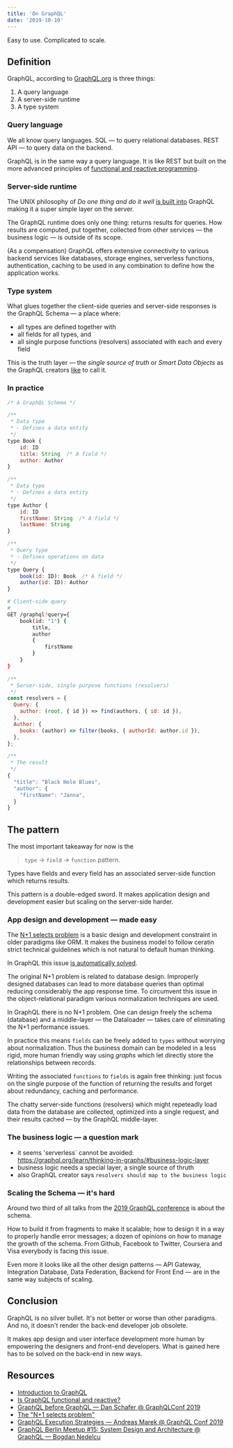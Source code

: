```yaml
---
title: 'On GraphQL'
date: '2019-10-10'
---
```


Easy to use. Complicated to scale.

<!--more-->

## Definition

GraphQL, according to [GraphQL.org](https://graphql.org/learn/) is three things:

1. A query language
2. A server-side runtime
3. A type system

### Query language

We all know query languages. SQL &mdash; to query relational databases. REST API &mdash; to query data on the backend.

GraphQL is in the same way a query language. It is like REST but built on the more advanced principles of [functional and reactive programming](http://metamn.io/react/is-graphql-functional-and-reactive/).

### Server-side runtime

The UNIX philosophy of *Do one thing and do it well*  [is built into](https://www.youtube.com/watch?v=gb1R-fWP1Yw) GraphQL making it a super simple layer on the server. 

The GraphQL runtime does only one thing: returns results for queries. How results are computed, put together, collected from other services &mdash; the business logic &mdash; is outside of its scope. 

(As a compensation) GraphQL offers extensive connectivity to various backend services like databases, storage engines, serverless functions, authentication, caching to be used in any combination to define how the application works.  

### Type system

What glues together the client-side queries and server-side responses is the GraphQL Schema &mdash; a place where:

- all types are defined together with
- all fields for all types, and
- all single purpose functions (resolvers) associated with each and every field


This is the truth layer &mdash; the *single source of truth* or *Smart Data Objects* as the GraphQL creators [like](https://www.youtube.com/watch?v=gb1R-fWP1Yw) to call it.


### In practice

```js
/* A GraphQL Schema */

/**
 * Data type
 * - Defines a data entity
 */
type Book {
	id: ID
	title: String  /* A field */
	author: Author
}

/**
 * Data type
 * - Defines a data entity
 */
type Author {
	id: ID
	firstName: String  /* A field */
	lastName: String
}

/**
 * Query type
 * - Defines operations on data
 */
type Query {
	book(id: ID): Book  /* A field */
	author(id: ID): Author
}
```

```bash
# Client-side query
#
GET /graphql?query={ 
	book(id: "1") { 
		title, 
		author 
		{ 
			firstName 
		} 
	} 
}
```

```js
/**
 * Server-side, single purpose functions (resolvers)
 */
const resolvers = {
  Query: {
    author: (root, { id }) => find(authors, { id: id }),
  },
  Author: {
    books: (author) => filter(books, { authorId: author.id }),
  },
};
```

```js
/**
 * The result
 */
{
  "title": "Black Hole Blues",
  "author": {
    "firstName": "Janna",
  }
}
```

## The pattern

The most important takeaway for now is the 

> `type` &rarr; `field` &rarr; `function` pattern.

Types have fields and every field has an associated server-side function which returns results.

This pattern is a double-edged sword. It makes application design and development easier but scaling on the server-side harder.

### App design and development &mdash; made easy

The [N+1 selects problem](https://stackoverflow.com/questions/97197/what-is-the-n1-selects-problem-in-orm-object-relational-mapping) is a basic design and development constraint in older paradigms like ORM. It makes the business model to follow ceratin strict technical guidelines which is not natural to default human thinking. 

In GraphQL this issue [is automatically solved](https://www.youtube.com/watch?v=P_yfbQrdzJo&list=PLn2e1F9Rfr6kChXoURShhO3A-4r8FLYsO&index=18).

The original N+1 problem is related to database design. Improperly designed databases can lead to more database queries than optimal reducing considerably the app response time. To circumvent this issue in the object-relational paradigm various normalization techniques are used.

In GraphQL there is no N+1 problem. One can design freely the schema (database) and a middle-layer &mdash; the Dataloader &mdash; takes care of eliminating the N+1 performance issues. 

In practice this means `fields` can be freely added to `types` without worrying about normalization. Thus the business domain can be modeled in a less rigid, more human friendly way using *graphs* which let directly store the relationships between records. 

Writing the associated `functions` to `fields` is again free thinking: just focus on the single purpose of the function of returning the results and forget about redundancy, caching and performance.

The chatty server-side functions (resolvers) which might repeteadly load data from the database are collected, optimized into a single request, and their results cached &mdash; by the GraphQL middle-layer.

### The business logic &mdash; a question mark

- it seems 'serverless` cannot be avoided: https://graphql.org/learn/thinking-in-graphs/#business-logic-layer
- business logic needs a special layer, a single source of thruth
- also GraphQL creator says `resolvers should map to the business logic`
 

### Scaling the Schema &mdash; it's hard

Around two third of all talks from the [2019 GraphQL conference](https://www.youtube.com/playlist?list=PLn2e1F9Rfr6kChXoURShhO3A-4r8FLYsO) is about the schema. 

How to build it from fragments to make it scalable; how to design it in a way to properly handle error messages; a dozen of opinions on how to manage the growth of the schema. From Github, Facebook to Twitter, Coursera and Visa everybody is facing this issue. 

Even more it looks like all the other design patterns &mdash; API Gateway, Integration Database, Data Federation, Backend for Front End &mdash; are in the same way subjects of scaling.

## Conclusion

GraphQL is no silver bullet. It's not better or worse than other paradigms. And no, it doesn't render the back-end developer job obsolete. 

It makes app design and user interface development more human by empowering the designers and front-end developers. What is gained here has to be solved on the back-end in new ways.

## Resources

- [Introduction to GraphQL](https://graphql.org/learn/)
- [Is GraphQL functional and reactive?](http://metamn.io/react/is-graphql-functional-and-reactive/)
- [GraphQL before GraphQL — Dan Schafer @ GraphQLConf 2019](https://www.youtube.com/watch?v=gb1R-fWP1Yw)
- [The "N+1 selects problem"](https://stackoverflow.com/questions/97197/what-is-the-n1-selects-problem-in-orm-object-relational-mapping)
- [GraphQL Execution Strategies — Andreas Marek @ GraphQL Conf 2019](https://www.youtube.com/watch?v=P_yfbQrdzJo&list=PLn2e1F9Rfr6kChXoURShhO3A-4r8FLYsO&index=18)
- [GraphQL Berlin Meetup #15: System Design and Architecture @ GraphQL — Bogdan Nedelcu](https://www.youtube.com/watch?v=S22rYsesrQc&feature=youtu.be)